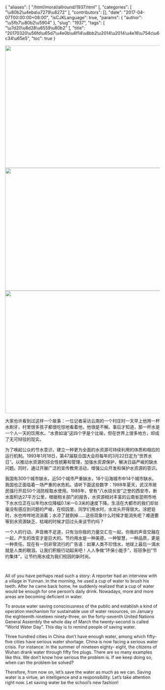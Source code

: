 {
    "aliases": [
        "/html/moral/allround/1937.html"
    ],
    "categories": [
        "\u80b2\u4eba\u7279\u8272"
    ],
    "contributors": [],
    "date": "2017-04-07T00:00:00+08:00",
    "isCJKLanguage": true,
    "params": {
        "author": "\u5fb7\u80b2\u5904"
    },
    "slug": "1937",
    "tags": [
        "\u7d20\u8d28\u6559\u80b2"
    ],
    "title": "20170320\u56fd\u65d7\u4e0b\u6f14\u8bb2\u2014\u2014\u4e16\u754c\u6c34\u65e5",
    "toc": true
}


<img
    src="https://cdn.tfls.online/mirror/full/dc54c0b631801e2a3ca3d51f7d79cdc48bf29ac1.jpg"
    style="display:block;margin-left:auto;margin-right:auto;"
    decoding="async"
    fetchpriority="auto"
    loading="lazy"
    height="400"
    width="600"
/>
<img
    src="https://cdn.tfls.online/mirror/full/eacc8d3b37aa566ff40cd7d0c733114cac27ed76.jpg"
    style="display:block;margin-left:auto;margin-right:auto;"
    decoding="async"
    fetchpriority="auto"
    loading="lazy"
    height="400"
    width="600"
/>
<img
    src="https://cdn.tfls.online/mirror/full/884d9720fa05f52b809177d027077cdb419aca8e.jpg"
    style="display:block;margin-left:auto;margin-right:auto;"
    decoding="async"
    fetchpriority="auto"
    loading="lazy"
    height="400"
    width="600"
/>









  





大家也许看到过这样一个故事：一位记者采访云南的一个村庄时一天早上他用一杯水刷牙，村里很多孩子都很吃惊地看着他，他很是不解。事后才知道，那一杯水是一个人一天的饮用水。“水贵如油”这四个字是个比喻，但在世界上很多地方，却成了无可辩驳的现实。




为了唤起公众的节水意识，建立一种更为全面的水资源可持续利用的体质和相应的运行机制。1993年1月18日，第47届联合国大会将每年的3月22日定为“世界水日”。以推动水资源的综合性统筹和管理，加强水资源保护，解决日益严峻的缺水问题。同时，通过开展广泛的宣传教育活动，增强公众开发和保护水资源的意识。




我国有300个城市缺水，近50个城市严重缺水，18个沿海城市中14个城市缺水。我国也正面临着一场严重的水危机。请听下面这些数字：1988年夏天，武汉市居民强行开启50个消防栓取水使用。1989年，曾有“八水绕长安”之誉的西安市，断水面积达27平方公里，根据相关部门的报告，水资源相对丰富的云南省昆明市地下水水位正在以年均水位降幅0.1米—0.3米的速度下降。生活在大都市的我们却丝毫没有感应到问题的严峻，在校园里，同学们用水时，水龙头开得很大。涂肥皂时，水也哗哗地流淌着；水凉了就倒掉……这些现象什么时候才能消失呢？难道要等到水资源缺乏、枯竭的时候才回过头来谈节约吗？




一个人的行动、声音微不足道，只有当你我的力量交汇在一起，你我的声音交融在一起，产生的改变才是巨大的。节约用水是一种美德，一种智慧，一种品质，更是一种责任。现在有一则非常流行的广告语：如果人类不珍惜水，地球上最后一滴水就是人类的眼泪。让我们积极行动起来吧！人人争做“环保小能手”，班班争创“节约集体”，让节约用水成为我们校园的新时尚。




 
 
All of you have perhaps read such a story: A reporter had an interview with a village in Yunnan. In the morning, he used a cup of water to brush his teeth. After he came back home, he suddenly realized that a cup of water would be enough for one person’s daily drink. Nowadays, more and more areas are becoming deficient in water.




To arouse water saving consciousness of the public and establish a kind of operation mechanism for sustainable use of water resources, on January the eighteenth nineteen ninety-three, on the forty-seventh United Nations General Assembly the whole day of March the twenty-second is called “World Water Day”. This day is to remind people of saving water.




Three hundred cities in China don’t have enough water, among which fifty-five cities have serious water shortage. China is now facing a serious water crisis. For instance: In the summer of nineteen eighty- eight, the citizens of Wuhan drank water through fifty fire plugs. There are so many examples like this. We don’t know how serious the problem is. If we keep doing so, when can the problem be solved?




Therefore, from now on, let’s save the water as much as we can. Saving water is a virtue, an intelligence and a responsibility. Let’s take attention right now. Let saving water be the school’s new fashion!



                                                                       



  


  



